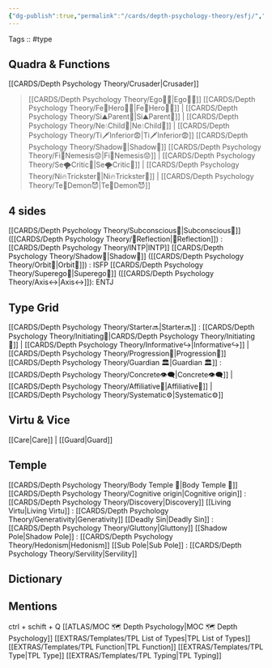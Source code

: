```yaml
---
{"dg-publish":true,"permalink":"/cards/depth-psychology-theory/esfj/","created":"2023-01-05T15:24:07.134+01:00","updated":"2023-04-25T11:19:48.832+02:00"}
---
```


Tags :: #type 

## Quadra & Functions
[[CARDS/Depth Psychology Theory/Crusader\|Crusader]]
> [[CARDS/Depth Psychology Theory/Ego🙋‍♂️\|Ego🙋‍♂️]]
[[CARDS/Depth Psychology Theory/Fe💉Hero🦸‍♂️\|Fe💉Hero🦸‍♂️]] | [[CARDS/Depth Psychology Theory/Si⛰️Parent🤨\|Si⛰️Parent🤨]] | [[CARDS/Depth Psychology Theory/Ne💧Child👼\|Ne💧Child👼]] | [[CARDS/Depth Psychology Theory/Ti🗡️Inferior😨\|Ti🗡️Inferior😨]]
> [[CARDS/Depth Psychology Theory/Shadow👤\|Shadow👤]] 
[[CARDS/Depth Psychology Theory/Fi🧭Nemesis😟\|Fi🧭Nemesis😟]] | [[CARDS/Depth Psychology Theory/Se🌪️Critic🤔\|Se🌪️Critic🤔]] | [[CARDS/Depth Psychology Theory/Ni🔥Trickster🤡\|Ni🔥Trickster🤡]] | [[CARDS/Depth Psychology Theory/Te🏹Demon😈\|Te🏹Demon😈]]

## 4 sides  
[[CARDS/Depth Psychology Theory/Subconscious🤸\|Subconscious🤸]] ([[CARDS/Depth Psychology Theory/🔀Reflection\|🔀Reflection]]) : [[CARDS/Depth Psychology Theory/INTP\|INTP]]
[[CARDS/Depth Psychology Theory/Shadow👤\|Shadow👤]] ([[CARDS/Depth Psychology Theory/Orbit💫\|Orbit💫]]) : ISFP
[[CARDS/Depth Psychology Theory/Superego👹\|Superego👹]] ([[CARDS/Depth Psychology Theory/Axis↔️\|Axis↔️]]):  ENTJ 

## Type Grid 
[[CARDS/Depth Psychology Theory/Starter🔜\|Starter🔜]] : [[CARDS/Depth Psychology Theory/Initiating👋\|CARDS/Depth Psychology Theory/Initiating👋]] | [[CARDS/Depth Psychology Theory/Informative↪️\|Informative↪️]] | [[CARDS/Depth Psychology Theory/Progression🏃\|Progression🏃]]
[[CARDS/Depth Psychology Theory/Guardian 🏛️\|Guardian 🏛️]]  : [[CARDS/Depth Psychology Theory/Concrete👁️‍🗨️\|Concrete👁️‍🗨️]] | [[CARDS/Depth Psychology Theory/Affiliative🐜\|Affiliative🐜]] | [[CARDS/Depth Psychology Theory/Systematic⚙️\|Systematic⚙️]] 

## Virtu & Vice
[[Care\|Care]] | [[Guard\|Guard]] 

## Temple 
[[CARDS/Depth Psychology Theory/Body Temple 🌳\|Body Temple 🌳]]
[[CARDS/Depth Psychology Theory/Cognitive origin\|Cognitive origin]] : [[CARDS/Depth Psychology Theory/Discovery\|Discovery]]
[[Living Virtu\|Living Virtu]] : [[CARDS/Depth Psychology Theory/Generativity\|Generativity]]
[[Deadly Sin\|Deadly Sin]] : [[CARDS/Depth Psychology Theory/Gluttony\|Gluttony]]
[[Shadow Pole\|Shadow Pole]] : [[CARDS/Depth Psychology Theory/Hedonism\|Hedonism]]
[[Sub Pole\|Sub Pole]] : [[CARDS/Depth Psychology Theory/Servility\|Servility]]

## Dictionary


## Mentions 
ctrl + schift + Q
[[ATLAS/MOC 🗺️ Depth Psychology\|MOC 🗺️ Depth Psychology]]
[[EXTRAS/Templates/TPL List of Types\|TPL List of Types]]
[[EXTRAS/Templates/TPL Function\|TPL Function]]
[[EXTRAS/Templates/TPL Type\|TPL Type]]
[[EXTRAS/Templates/TPL Typing\|TPL Typing]]
